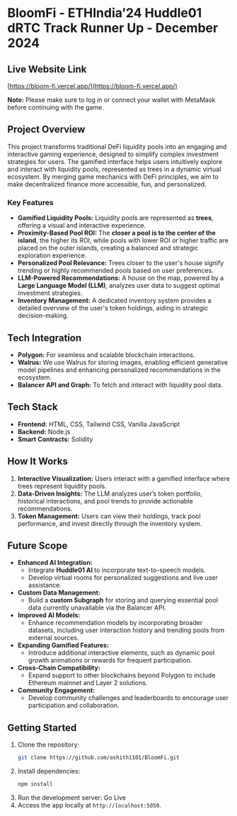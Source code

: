 # BloomFi - **ETHIndia’24 Huddle01 dRTC Track Runner Up** - December 2024

## Live Website Link

[https://bloom-fi.vercel.app/](https://bloom-fi.vercel.app/)

**Note:** Please make sure to log in or connect your wallet with MetaMask before continuing with the game.

## Project Overview

This project transforms traditional DeFi liquidity pools into an engaging and interactive gaming experience, designed to simplify complex investment strategies for users. The gamified interface helps users intuitively explore and interact with liquidity pools, represented as trees in a dynamic virtual ecosystem. By merging game mechanics with DeFi principles, we aim to make decentralized finance more accessible, fun, and personalized.

### Key Features

- **Gamified Liquidity Pools:** Liquidity pools are represented as **trees**, offering a visual and interactive experience.
- **Proximity-Based Pool ROI:** The **closer a pool is to the center of the island**, the higher its ROI, while pools with lower ROI or higher traffic are placed on the outer islands, creating a balanced and strategic exploration experience.
- **Personalized Pool Relevance:** Trees closer to the user's house signify trending or highly recommended pools based on user preferences.
- **LLM-Powered Recommendations:** A house on the map, powered by a **Large Language Model (LLM)**, analyzes user data to suggest optimal investment strategies.
- **Inventory Management:** A dedicated inventory system provides a detailed overview of the user's token holdings, aiding in strategic decision-making.

## Tech Integration

- **Polygon:** For seamless and scalable blockchain interactions.
- **Walrus:** We use Walrus for storing images, enabling efficient generative model pipelines and enhancing personalized recommendations in the ecosystem.
- **Balancer API and Graph:** To fetch and interact with liquidity pool data.

## Tech Stack

- **Frontend:** HTML, CSS, Tailwind CSS, Vanilla JavaScript
- **Backend:** Node.js
- **Smart Contracts:** Solidity

## How It Works

1. **Interactive Visualization:** Users interact with a gamified interface where trees represent liquidity pools.
2. **Data-Driven Insights:** The LLM analyzes user’s token portfolio, historical interactions, and pool trends to provide actionable recommendations.
3. **Token Management:** Users can view their holdings, track pool performance, and invest directly through the inventory system.

## Future Scope

- **Enhanced AI Integration:**
  - Integrate **Huddle01 AI** to incorporate text-to-speech models.
  - Develop virtual rooms for personalized suggestions and live user assistance.
- **Custom Data Management:**
  - Build a **custom Subgraph** for storing and querying essential pool data currently unavailable via the Balancer API.
- **Improved AI Models:**
  - Enhance recommendation models by incorporating broader datasets, including user interaction history and trending pools from external sources.
- **Expanding Gamified Features:**
  - Introduce additional interactive elements, such as dynamic pool growth animations or rewards for frequent participation.
- **Cross-Chain Compatibility:**
  - Expand support to other blockchains beyond Polygon to include Ethereum mainnet and Layer 2 solutions.
- **Community Engagement:**
  - Develop community challenges and leaderboards to encourage user participation and collaboration.

## Getting Started

1. Clone the repository:
   ```bash
   git clone https://github.com/ashith1101/BloomFi.git
   ```
2. Install dependencies:
   ```bash
   npm install
   ```
3. Run the development server:
   Go Live
4. Access the app locally at `http://localhost:5050`.
